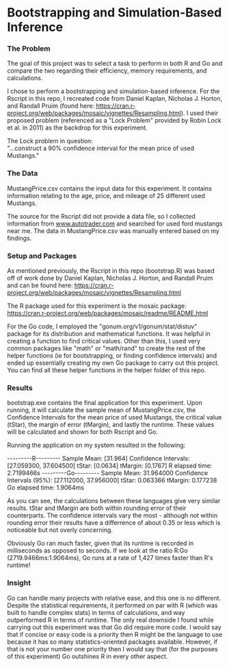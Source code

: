 # Bootstrapping and Simulation-Based Inference

### The Problem
The goal of this project was to select a task to perform in both R and Go and compare the two regarding their efficiency, memory requirements, and calculations.

I chose to perform a bootstrapping and simulation-based inference. For the Rscript in this repo, I recreated code from Daniel Kaplan, Nicholas J. Horton, and Randall Pruim (found here: https://cran.r-project.org/web/packages/mosaic/vignettes/Resampling.html). I used their proposed problem (referenced as a "Lock Problem" provided by Robin Lock et al. in 2011) as the backdrop for this experiment.

The Lock problem in question:  
"...construct a 90% confidence interval for the mean price of used Mustangs."

### The Data
MustangPrice.csv contains the input data for this experiment. It contains information relating to the age, price, and mileage of 25 different used Mustangs.  

The source for the Rscript did not provide a data file, so I collected information from www.autotrader.com and searched for used ford mustangs near me. The data in MustangPrice.csv was manually entered based on my findings.

### Setup and Packages
As mentioned previously, the Rscript in this repo (bootstrap.R) was based off of work done by Daniel Kaplan, Nicholas J. Horton, and Randall Pruim and can be found here: https://cran.r-project.org/web/packages/mosaic/vignettes/Resampling.html

The R package used for this experiment is the mosaic package: https://cran.r-project.org/web/packages/mosaic/readme/README.html  

For the Go code, I employed the "gonum.org/v1/gonum/stat/distuv" package for its distribution and mathematical functions. It was helpful in creating a function to find critical values. Other than this, I used very common packages like "math" or "math/rand" to create the rest of the helper functions (ie for bootstrapping, or finding confidence intervals) and ended up essentially creating my own Go package to carry out this project. You can find all these helper functions in the helper folder of this repo.

### Results
bootstrap.exe contains the final application for this experiment. Upon running, it will calculate the sample mean of MustangPrice.csv, the Confidence Intervals for the mean price of used Mustangs, the critical value (tStar), the margin of error (tMargin), and lastly the runtime. These values will be calculated and shown for both Rscript and Go.

Running the application on my system resulted in the following:  

---------R---------
Sample Mean: [31.964]
Confidence Intervals: [27.059300, 37.604500] 
tStar: [0.0634]
tMargin: [0.1767]
R elapsed time: 2.7199466s
---------Go---------
Sample Mean: 31.964000
Confidence Intervals (95%): [27.112000, 37.956000]
tStar: 0.063366
tMargin: 0.177238
Go elapsed time: 1.9064ms

As you can see, the calculations between these languages give very similar results. tStar and tMargin are both within rounding error of their counterparts. The confidence intervals vary the most - although not within rounding error their results have a differrence of about 0.35 or less which is noticeable but not overly concerning.

Obviously Go ran much faster, given that its runtime is recorded in milliseconds as opposed to seconds. If we look at the ratio R:Go (2719.9466ms:1.9064ms), Go runs at a rate of 1,427 times faster than R's runtime!

### Insight

Go can handle many projects with relative ease, and this one is no different. Despite the statistical requirements, it performed on par with R (which was built to handle complex stats) in terms of calculations, and way outperformed R in terms of runtime. The only real downside I found while carrying out this experiment was that Go did require more code. I would say that if concise or easy code is a priority then R might be the language to use because it has so many statistics-oriented packages available. However, if that is not your number one priority then I would say that (for the purposes of this experiment) Go outshines R in every other aspect.